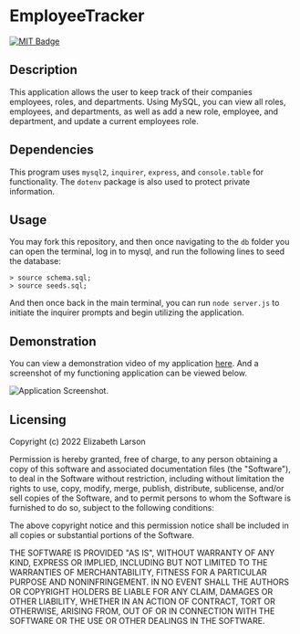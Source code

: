 # EmployeeTracker

[![MIT Badge](https://img.shields.io/badge/License-MIT-yellow.svg)](https://mit-license.org/)

## Description

This application allows the user to keep track of their companies employees, roles, and departments. Using MySQL, you can view all roles, employees, and departments, as well as add a new role, employee, and department, and update a current employees role.

## Dependencies

This program uses `mysql2`, `inquirer`, `express`, and `console.table` for functionality. The `dotenv` package is also used to protect private information.

## Usage

You may fork this repository, and then once navigating to the `db` folder you can open the terminal, log in to mysql, and run the following lines to seed the database:

```
> source schema.sql;
> source seeds.sql;
```

And then once back in the main terminal, you can run `node server.js` to initiate the inquirer prompts and begin utilizing the application.

## Demonstration

You can view a demonstration video of my application [here](https://drive.google.com/file/d/1SXaZj0zTGfOv22862W4g_cOswwyDC9RZ/view). And a screenshot of my functioning application can be viewed below.

![Application Screenshot]('./assets/screenshot.PNG').

## Licensing

Copyright (c) 2022 Elizabeth Larson

Permission is hereby granted, free of charge, to any person obtaining a copy of this software and associated documentation files (the "Software"), to deal in the Software without restriction, including without limitation the rights to use, copy, modify, merge, publish, distribute, sublicense, and/or sell copies of the Software, and to permit persons to whom the Software is furnished to do so, subject to the following conditions:

The above copyright notice and this permission notice shall be included in all copies or substantial portions of the Software.

THE SOFTWARE IS PROVIDED "AS IS", WITHOUT WARRANTY OF ANY KIND, EXPRESS OR IMPLIED, INCLUDING BUT NOT LIMITED TO THE WARRANTIES OF MERCHANTABILITY, FITNESS FOR A PARTICULAR PURPOSE AND NONINFRINGEMENT. IN NO EVENT SHALL THE AUTHORS OR COPYRIGHT HOLDERS BE LIABLE FOR ANY CLAIM, DAMAGES OR OTHER LIABILITY, WHETHER IN AN ACTION OF CONTRACT, TORT OR OTHERWISE, ARISING FROM, OUT OF OR IN CONNECTION WITH THE SOFTWARE OR THE USE OR OTHER DEALINGS IN THE SOFTWARE.
